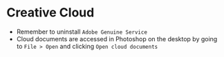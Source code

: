 # Creative Cloud

- Remember to uninstall `Adobe Genuine Service`
- Cloud documents are accessed in Photoshop on the desktop by going to `File > Open` and clicking `Open cloud documents`
